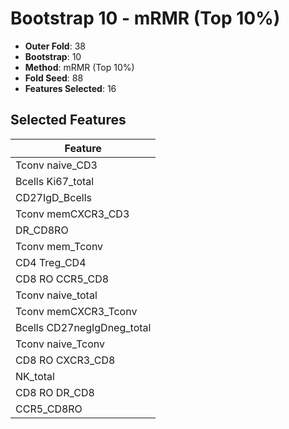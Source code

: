 # Bootstrap 10 - mRMR (Top 10%)

- **Outer Fold**: 38
- **Bootstrap**: 10
- **Method**: mRMR (Top 10%)
- **Fold Seed**: 88
- **Features Selected**: 16

## Selected Features

| Feature |
|---------|
| Tconv naive_CD3 |
| Bcells Ki67_total |
| CD27IgD_Bcells |
| Tconv memCXCR3_CD3 |
| DR_CD8RO |
| Tconv mem_Tconv |
| CD4 Treg_CD4 |
| CD8 RO CCR5_CD8 |
| Tconv naive_total |
| Tconv memCXCR3_Tconv |
| Bcells CD27negIgDneg_total |
| Tconv naive_Tconv |
| CD8 RO CXCR3_CD8 |
| NK_total |
| CD8 RO DR_CD8 |
| CCR5_CD8RO |
